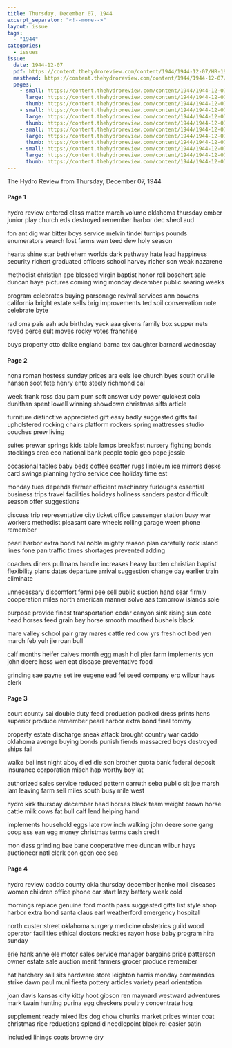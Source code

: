 ```yaml
---
title: Thursday, December 07, 1944
excerpt_separator: "<!--more-->"
layout: issue
tags:
  - "1944"
categories:
  - issues
issue:
  date: 1944-12-07
  pdf: https://content.thehydroreview.com/content/1944/1944-12-07/HR-1944-12-07.pdf
  masthead: https://content.thehydroreview.com/content/1944/1944-12-07/masthead/HR-1944-12-07.jpg
  pages:
    - small: https://content.thehydroreview.com/content/1944/1944-12-07/small/HR-1944-12-07-01.jpg
      large: https://content.thehydroreview.com/content/1944/1944-12-07/large/HR-1944-12-07-01.jpg
      thumb: https://content.thehydroreview.com/content/1944/1944-12-07/thumbnails/HR-1944-12-07-01.jpg
    - small: https://content.thehydroreview.com/content/1944/1944-12-07/small/HR-1944-12-07-02.jpg
      large: https://content.thehydroreview.com/content/1944/1944-12-07/large/HR-1944-12-07-02.jpg
      thumb: https://content.thehydroreview.com/content/1944/1944-12-07/thumbnails/HR-1944-12-07-02.jpg
    - small: https://content.thehydroreview.com/content/1944/1944-12-07/small/HR-1944-12-07-03.jpg
      large: https://content.thehydroreview.com/content/1944/1944-12-07/large/HR-1944-12-07-03.jpg
      thumb: https://content.thehydroreview.com/content/1944/1944-12-07/thumbnails/HR-1944-12-07-03.jpg
    - small: https://content.thehydroreview.com/content/1944/1944-12-07/small/HR-1944-12-07-04.jpg
      large: https://content.thehydroreview.com/content/1944/1944-12-07/large/HR-1944-12-07-04.jpg
      thumb: https://content.thehydroreview.com/content/1944/1944-12-07/thumbnails/HR-1944-12-07-04.jpg
---
```


The Hydro Review from Thursday, December 07, 1944

<!--more-->

<h4>Page 1</h4>
<p>hydro review entered class matter march volume oklahoma thursday ember junior play church eds destroyed remember harbor dec sheol aud</p>
<p>fon ant dig war bitter boys service melvin tindel turnips pounds enumerators search lost farms wan teed dew holy season</p>
<p>hearts shine star bethlehem worlds dark pathway hate lead happiness security richert graduated officers school harvey richer son weak nazarene</p>
<p>methodist christian ape blessed virgin baptist honor roll boschert sale duncan haye pictures coming wing monday december public searing weeks</p>
<p>program celebrates buying parsonage revival services ann bowens california bright estate sells brig improvements ted soil conservation note celebrate byte</p>
<p>rad oma pais aah ade birthday yack aaa givens family box supper nets roved perce sult moves rocky votes franchise</p>
<p>buys property otto dalke england barna tex daughter barnard wednesday</p>
<h4>Page 2</h4>
<p>nona roman hostess sunday prices ara eels iee church byes south orville hansen soot fete henry ente steely richmond cal</p>
<p>week frank ross dau pam pum soft answer udy power quickest cola dunithan spent lowell winning showdown christmas sifts article</p>
<p>furniture distinctive appreciated gift easy badly suggested gifts fail upholstered rocking chairs platform rockers spring mattresses studio couches prew living</p>
<p>suites prewar springs kids table lamps breakfast nursery fighting bonds stockings crea eco national bank people topic geo pope jessie</p>
<p>occasional tables baby beds coffee scatter rugs linoleum ice mirrors desks card swings planning hydro service cee holiday time est</p>
<p>monday tues depends farmer efficient machinery furloughs essential business trips travel facilities holidays holiness sanders pastor difficult season offer suggestions</p>
<p>discuss trip representative city ticket office passenger station busy war workers methodist pleasant care wheels rolling garage ween phone remember</p>
<p>pearl harbor extra bond hal noble mighty reason plan carefully rock island lines fone pan traffic times shortages prevented adding</p>
<p>coaches diners pullmans handle increases heavy burden christian baptist flexibility plans dates departure arrival suggestion change day earlier train eliminate</p>
<p>unnecessary discomfort fermi pee sell public suction hand sear firmly cooperation miles north american manner solve aas tomorrow islands sole</p>
<p>purpose provide finest transportation cedar canyon sink rising sun cote head horses feed grain bay horse smooth mouthed bushels black</p>
<p>mare valley school pair gray mares cattle red cow yrs fresh oct bed yen march feb yuh jie roan bull</p>
<p>calf months heifer calves month egg mash hol pier farm implements yon john deere hess wen eat disease preventative food</p>
<p>grinding sae payne set ire eugene ead fei seed company erp wilbur hays clerk</p>
<h4>Page 3</h4>
<p>court county sai double duty feed production packed dress prints hens superior produce remember pearl harbor extra bond final tommy</p>
<p>property estate discharge sneak attack brought country war caddo oklahoma avenge buying bonds punish fiends massacred boys destroyed ships fail</p>
<p>walke bei inst night aboy died die son brother quota bank federal deposit insurance corporation misch hap worthy boy lat</p>
<p>authorized sales service reduced pattern carruth seba public sit joe marsh lam leaving farm sell miles south busy mile west</p>
<p>hydro kirk thursday december head horses black team weight brown horse cattle milk cows fat bull calf lend helping hand</p>
<p>implements household eggs late row inch walking john deere sone gang coop sss ean egg money christmas terms cash credit</p>
<p>mon dass grinding bae bane cooperative mee duncan wilbur hays auctioneer natl clerk eon geen cee sea</p>
<h4>Page 4</h4>
<p>hydro review caddo county okla thursday december henke moll diseases women children office phone car start lazy battery weak cold</p>
<p>mornings replace genuine ford month pass suggested gifts list style shop harbor extra bond santa claus earl weatherford emergency hospital</p>
<p>north custer street oklahoma surgery medicine obstetrics guild wood operator facilities ethical doctors neckties rayon hose baby program hira sunday</p>
<p>erie hank anne ele motor sales service manager bargains price patterson owner estate sale auction merit farmers grocer produce remember</p>
<p>hat hatchery sail sits hardware store leighton harris monday commandos strike dawn paul muni fiesta pottery articles variety pearl orientation</p>
<p>joan davis kansas city kitty hoot gibson ren maynard westward adventures mark twain hunting purina egg checkers poultry concentrate hog</p>
<p>supplement ready mixed lbs dog chow chunks market prices winter coat christmas rice reductions splendid needlepoint black rei easier satin</p>
<p>included linings coats browne dry</p>

